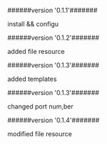 
######version  '0.1.1'#######

install && configu



######version  '0.1.2'#######

added file resource



######version  '0.1.3'#######

added templates



######version  '0.1.3'#######

changed port num,ber



######version  '0.1.4'#######

modified file resource



